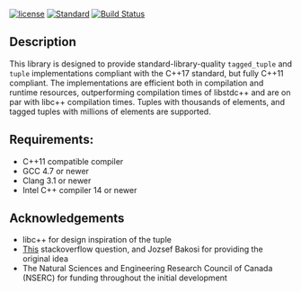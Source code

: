 [![license](http://img.shields.io/badge/license-boost-blue.svg)](https://github.com/nilsdeppe/tuples/blob/master/LICENSE.md)
[![Standard](https://img.shields.io/badge/c%2B%2B-11-blue.svg)](https://en.wikipedia.org/wiki/C%2B%2B#Standardization)
[![Build Status](https://travis-ci.org/nilsdeppe/tuples.svg?branch=master)](https://travis-ci.org/nilsdeppe/tuples)

## Description

This library is designed to provide standard-library-quality
`tagged_tuple` and `tuple` implementations compliant with the C++17 standard,
but fully C++11 compliant. The implementations are efficient both in
compilation and runtime resources, outperforming compilation times of libstdc++
and are on par with libc++ compilation times. Tuples with thousands of elements,
and tagged tuples with millions of elements are supported.

## Requirements:
- C++11 compatible compiler
- GCC 4.7 or newer
- Clang 3.1 or newer
- Intel C++ compiler 14 or newer

## Acknowledgements

- libc++ for design inspiration of the tuple
- [This](https://stackoverflow.com/questions/13065166/c11-tagged-tuple)
stackoverflow question, and Jozsef Bakosi for providing the original idea
- The Natural Sciences and Engineering Research Council of Canada (NSERC)
for funding throughout the initial development
